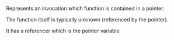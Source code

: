 Represents an invocation which function is contained in a pointer.

The function itself is typically unknown (referenced by the pointer).

It has a referencer which is the pointer variable
